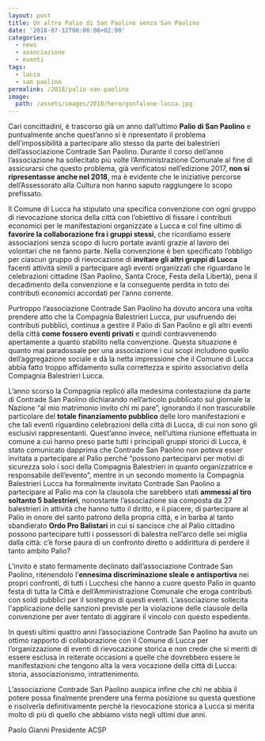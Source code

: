 ```yaml
---
layout: post
title: Un altro Palio di San Paolino senza San Paolino
date: '2018-07-12T08:00:00+02:00'
categories:
  - news
  - associazione
  - eventi
tags:
  - lucca
  - san paolino
permalink: /2018/palio-san-paolino
image:
  path: /assets/images/2018/hero/gonfalone-lucca.jpg
---
```


Cari concittadini, è trascorso già un anno dall’ultimo **Palio di San Paolino**
e puntualmente anche quest’anno si è ripresentato il problema dell’impossibilità
a partecipare allo stesso da parte dei balestrieri dell’associazione Contrade
San Paolino. Durante il corso dell’anno l’associazione ha sollecitato più volte
l’Amministrazione Comunale al fine di assicurarsi che questo problema, già
verificatosi nell’edizione 2017, **non si ripresentasse anche nel 2018**, ma è
evidente che le iniziative percorse dell’Assessorato alla Cultura non hanno
saputo raggiungere lo scopo prefissato.

Il Comune di Lucca ha stipulato una specifica convenzione con ogni gruppo di
rievocazione storica della città con l’obiettivo di fissare i contributi
economici per le manifestazioni organizzate a Lucca e col fine ultimo di
**favorire la collaborazione fra i gruppi stessi**, che ricordiamo essere
associazioni senza scopo di lucro portate avanti grazie al lavoro dei volontari
che ne fanno parte. Nella convenzione è ben specificato l’obbligo per ciascun
gruppo di rievocazione di **invitare gli altri gruppi di Lucca** facenti
attività simili a partecipare agli eventi organizzati che riguardano le
celebrazioni cittadine (San Paolino, Santa Croce, Festa della Libertà), pena il
decadimento della convenzione e la conseguente perdita in toto dei contributi
economici accordati per l’anno corrente.

Purtroppo l’associazione Contrade San Paolino ha dovuto ancora una volta
prendere atto che la Compagnia Balestrieri Lucca, pur usufruendo dei contributi
pubblici, continua a gestire il Palio di San Paolino e gli altri eventi della
città **come fossero eventi privati** e quindi contravvenendo apertamente a quanto
stabilito nella convenzione. Questa situazione è quanto mai paradossale per una
associazione i cui scopi includono quello dell’aggregazione sociale e dà la
netta impressione che il Comune di Lucca abbia fatto troppo affidamento sulla
correttezza e spirito associativo della Compagnia Balestrieri Lucca.

L’anno scorso la Compagnia replicò alla medesima contestazione da parte di
Contrade San Paolino dichiarando nell’articolo pubblicato sul giornale la
Nazione “al mio matrimonio invito chi mi pare”, ignorando il non trascurabile
particolare del **totale finanziamento pubblico** delle loro manifestazioni e che
tali eventi riguardino celebrazioni della città di Lucca, di cui non sono gli
esclusivi rappresentanti. Quest’anno invece, nell’ultima riunione effettuata in
comune a cui hanno preso parte tutti i principali gruppi storici di Lucca, è
stato comunicato dapprima che Contrade San Paolino non poteva esser invitata a
partecipare al Palio perché “possono parteciparvi per motivi di sicurezza solo i
soci della Compagnia Balestrieri in quanto organizzatrice e responsabile
dell’evento”, mentre in un secondo momento la Compagnia Balestrieri Lucca ha
formalmente invitato Contrade San Paolino a partecipare al Palio ma con la
clausola che sarebbero stati **ammessi al tiro soltanto 5 balestrieri**, nonostante
l’associazione sia composta da 27 balestrieri in attività che hanno tutto il
diritto, e il piacere, di partecipare al Palio in onore del santo patrono della
propria città, e in barba al tanto sbandierato **Ordo Pro Balistari** in cui si
sancisce che al Palio cittadino possono partecipare tutti i possessori di
balestra nell’arco delle sei miglia dalla città: c’è forse paura di un confronto
diretto o addirittura di perdere il tanto ambito Palio?

L’invito è stato fermamente declinato dall’associazione Contrade San Paolino,
ritenendolo l’**ennesima discriminazione sleale e antisportiva** nei propri
confronti, di tutti i Lucchesi che hanno a cuore questo Palio in quanto festa di
tutta la Città e dell’Amministrazione Comunale che eroga contributi con soldi
pubblici per il sostegno di questi eventi. L’associazione sollecita
l'applicazione delle sanzioni previste per la violazione delle clausole della
convenzione per aver tentato di aggirare il vincolo con questo espediente.

In questi ultimi quattro anni l’associazione Contrade San Paolino ha avuto un
ottimo rapporto di collaborazione con il Comune di Lucca per l’organizzazione di
eventi di rievocazione storica e non crede che si meriti di essere esclusa in
reiterate occasioni a quelle che dovrebbero essere le manifestazioni che tengono
alta la vera vocazione della città di Lucca: storia, associazionismo,
intrattenimento.

L’associazione Contrade San Paolino auspica infine che chi ne abbia il potere
possa finalmente prendere una ferma posizione su questa questione e risolverla
definitivamente perché la rievocazione storica a Lucca si merita molto di più di
quello che abbiamo visto negli ultimi due anni.

Paolo Gianni
Presidente ACSP
